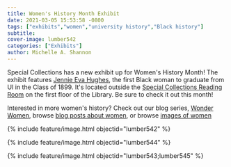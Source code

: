 ```yaml
---
title: Women's History Month Exhibit
date: 2021-03-05 15:53:58 -0800
tags: ["exhibits","women","university history","Black history"]
subtitle: 
cover-image: lumber542
categories: ["Exhibits"]
author: Michelle A. Shannon
---
```


Special Collections has a new exhibit up for Women's History Month! The exhibit features [Jennie Eva Hughes](https://harvester.lib.uidaho.edu/posts/#Jennie%20Eva%20Hughes%20Smith), the first Black woman to graduate from UI in the Class of 1899. It's located outside the [Special Collections Reading Room](https://www.lib.uidaho.edu/special-collections/plan.html) on the first floor of the Library. Be sure to check it out this month!

Interested in more women's history? Check out our blog series, [Wonder Women](https://harvester.lib.uidaho.edu/series/wonderwomen.html), browse [blog posts about women](https://harvester.lib.uidaho.edu/posts/#women), or browse [images of women](https://harvester.lib.uidaho.edu/collection/browse.html#women) 

{% include feature/image.html objectid="lumber542" %}

{% include feature/image.html objectid="lumber544" %}

{% include feature/image.html objectid="lumber543;lumber545" %}